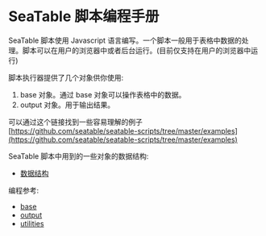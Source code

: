 # SeaTable 脚本编程手册

SeaTable 脚本使用 Javascript 语言编写。一个脚本一般用于表格中数据的处理。脚本可以在用户的浏览器中或者后台运行。(目前仅支持在用户的浏览器中运行)

脚本执行器提供了几个对象供你使用:

1. base 对象。通过 base 对象可以操作表格中的数据。
2. output 对象。用于输出结果。

可以通过这个链接找到一些容易理解的例子[https://github.com/seatable/seatable-scripts/tree/master/examples](https://github.com/seatable/seatable-scripts/tree/master/examples)

SeaTable 脚本中用到的一些对象的数据结构:

* [数据结构](data-structure.md)

编程参考:

* [base](base.md)
* [output](output.md)
* [utilities](utils.md)
